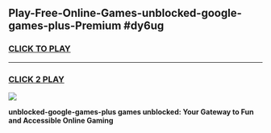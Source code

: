 
## Play-Free-Online-Games-unblocked-google-games-plus-Premium #dy6ug
<h3>
<a href="https://premium.freeplayer.one?title=unblocked-google-games-plus&ref=8M">CLICK TO PLAY</a></h3>
<hr>

<h3>
<a href="https://premium.freeplayer.one?title=unblocked-google-games-plus&ref=8M">CLICK 2 PLAY</a>
  
</h3>

<a href="https://premium.freeplayer.one?title=unblocked-google-games-plus&ref=8M"><img src="https://clearcache.store/games.png"></a>


**unblocked-google-games-plus games unblocked: Your Gateway to Fun and Accessible Online Gaming**
